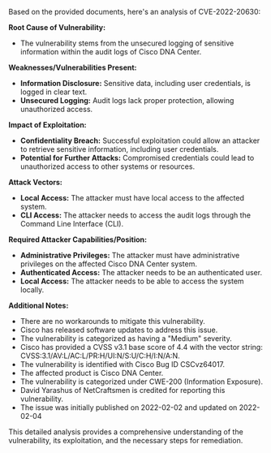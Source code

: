 Based on the provided documents, here's an analysis of CVE-2022-20630:

**Root Cause of Vulnerability:**
- The vulnerability stems from the unsecured logging of sensitive information within the audit logs of Cisco DNA Center.

**Weaknesses/Vulnerabilities Present:**
-  **Information Disclosure:** Sensitive data, including user credentials, is logged in clear text.
- **Unsecured Logging:** Audit logs lack proper protection, allowing unauthorized access.

**Impact of Exploitation:**
- **Confidentiality Breach:** Successful exploitation could allow an attacker to retrieve sensitive information, including user credentials.
- **Potential for Further Attacks:** Compromised credentials could lead to unauthorized access to other systems or resources.

**Attack Vectors:**
- **Local Access:** The attacker must have local access to the affected system.
- **CLI Access:** The attacker needs to access the audit logs through the Command Line Interface (CLI).

**Required Attacker Capabilities/Position:**
- **Administrative Privileges:** The attacker must have administrative privileges on the affected Cisco DNA Center system.
- **Authenticated Access:** The attacker needs to be an authenticated user.
- **Local Access:** The attacker needs to be able to access the system locally.

**Additional Notes:**
- There are no workarounds to mitigate this vulnerability.
- Cisco has released software updates to address this issue.
- The vulnerability is categorized as having a "Medium" severity.
-  Cisco has provided a CVSS v3.1 base score of 4.4 with the vector string: CVSS:3.1/AV:L/AC:L/PR:H/UI:N/S:U/C:H/I:N/A:N.
- The vulnerability is identified with Cisco Bug ID CSCvz64017.
- The affected product is Cisco DNA Center.
- The vulnerability is categorized under CWE-200 (Information Exposure).
- David Yarashus of NetCraftsmen is credited for reporting this vulnerability.
- The issue was initially published on 2022-02-02 and updated on 2022-02-04

This detailed analysis provides a comprehensive understanding of the vulnerability, its exploitation, and the necessary steps for remediation.